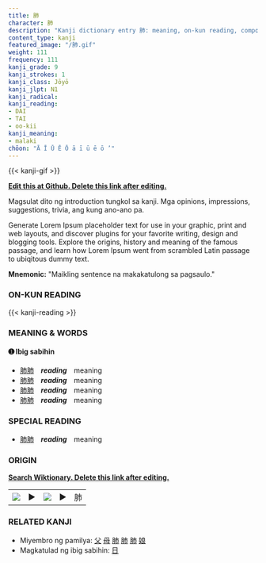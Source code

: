 ```yaml
---
title: 肺
character: 肺
description: "Kanji dictionary entry 肺: meaning, on-kun reading, compounds, origin, related kanji"
content_type: kanji
featured_image: "/肺.gif"
weight: 111
frequency: 111
kanji_grade: 9
kanji_strokes: 1
kanji_class: Jōyō
kanji_jlpt: N1
kanji_radical: 
kanji_reading: 
- DAI
- TAI
- oo-kii
kanji_meaning:
- malaki
chōon: "Ā Ī Ū Ē Ō ā ī ū ē ō ’"
---
```

[//]: # (Don't edit the line below. Kanji animated GIF code is automatically generated.)
{{< kanji-gif >}}

[//]: # (Edit below this line.)

**[Edit this at Github. Delete this link after editing.](https://github.com/tim0g/tim/tree/main/content/kanji/肺/index.md)**

Magsulat dito ng introduction tungkol sa kanji. Mga opinions, impressions, suggestions, trivia, ang kung ano-ano pa.

Generate Lorem Ipsum placeholder text for use in your graphic, print and web layouts, and discover plugins for your favorite writing, design and blogging tools. Explore the origins, history and meaning of the famous passage, and learn how Lorem Ipsum went from scrambled Latin passage to ubiqitous dummy text.
 
**Mnemonic:** "Maikling sentence na makakatulong sa pagsaulo."

### ON-KUN READING

[//]: # (Don't edit the line below. ON-KUN READING code is automatically generated.)
{{< kanji-reading >}}

### MEANING & WORDS

#### ➊ **Ibig sabihin**
  - [肺](../肺)[肺](../肺)　***reading***　meaning
  - [肺](../肺)[肺](../肺)　***reading***　meaning
  - [肺](../肺)[肺](../肺)　***reading***　meaning
  - [肺](../肺)[肺](../肺)　***reading***　meaning

### SPECIAL READING
  - [肺](../肺)[肺](../肺)　***reading***　meaning

### ORIGIN

**[Search Wiktionary. Delete this link after editing.](https://wiktionary.org/wiki/肺)**
<table class="kanji-table"><tr><td>
<img src="60px-肺-bronze.svg.png">
</td><td>▶</td><td>
<img src="60px-肺-oracle.svg.png">
</td><td>▶</td>
<td class="kanji-origin">肺</td>
</tr></table>

### RELATED KANJI
- Miyembro ng pamilya: [父](../父) [母](../母) [肺](../肺) [肺](../肺) [肺](../肺) [娘](../娘)
- Magkatulad ng ibig sabihin: [日](../日)

